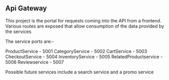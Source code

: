 ﻿## Api Gateway

This project is the portal for requests coming into the API from a frontend. Various routes are exposed that allow consumption of the data provided by the services

The service ports are:-

ProductService - 5001
CategoryService - 5002
CartService - 5003
CheckoutService - 5004
InventoryService - 5005
RelatedProductservice - 5006
Reviewservice - 5007

Possible future services include a search service and a promo service